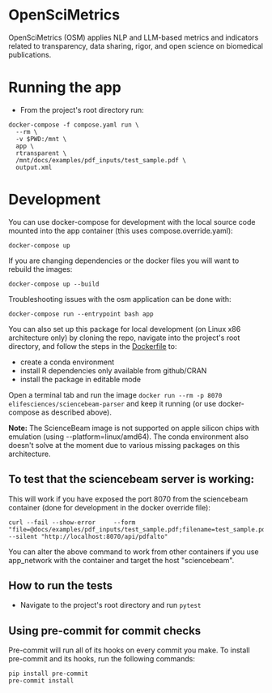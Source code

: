 # OpenSciMetrics

OpenSciMetrics (OSM) applies NLP and LLM-based metrics and indicators related to transparency, data sharing, rigor, and open science on biomedical publications.

# Running the app

- From the project's root directory run:

```
docker-compose -f compose.yaml run \
  --rm \
  -v $PWD:/mnt \
  app \
  rtransparent \
  /mnt/docs/examples/pdf_inputs/test_sample.pdf \
  output.xml
```


# Development

You can use docker-compose for development with the local source code mounted into the app container (this uses compose.override.yaml):

```
docker-compose up
```

If you are changing dependencies or the docker files you will want to rebuild the images:

```
docker-compose up --build
```

Troubleshooting issues with the osm application can be done with:

```
docker-compose run --entrypoint bash app
```

You can also set up this package for local development (on Linux x86 architecture only) by cloning the repo, navigate into the project's root directory, and follow the steps in the [Dockerfile](./Dockerfile) to:
- create a conda environment
- install R dependencies only available from github/CRAN
- install the package in editable mode

Open a terminal tab and run the image `docker run --rm -p 8070 elifesciences/sciencebeam-parser` and keep it running (or use docker-compose as described above).

**Note:** The ScienceBeam image  is not supported on apple silicon chips  with emulation  (using --platform=linux/amd64). The conda environment also doesn't solve at the moment due to various missing packages on this architecture.


## To test that the sciencebeam server is working:

This will work if you have exposed the port 8070 from the sciencebeam container (done for development in the docker override file):
```
curl --fail --show-error     --form "file=@docs/examples/pdf_inputs/test_sample.pdf;filename=test_sample.pdf"     --silent "http://localhost:8070/api/pdfalto"
```

You can alter the above command to work from other containers if you use app_network with the container and target the host "sciencebeam".

## How to run the tests

- Navigate to the project's root directory and run `pytest`

## Using pre-commit for commit checks

Pre-commit will run all of its hooks on every commit you make. To install
pre-commit and its hooks, run the following commands:

```
pip install pre-commit
pre-commit install
```
